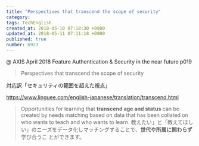```yaml
---
title: "Perspectives that transcend the scope of security"
category: 
tags: TechEnglish
created_at: 2018-05-10 07:18:30 +0900
updated_at: 2018-05-11 07:11:18 +0900
published: true
number: 6923
---
```


@ AXIS April 2018
Feature
Authentication & Security in the near future
p019

> Perspectives that transcend the scope of security

対応訳「セキュリティの範囲を超えた視点」

https://www.linguee.com/english-japanese/translation/transcend.html
> Opportunities for learning that **transcend age and status** can be created by needs matching based on data that has been collated on who wants to teach and who wants to learn. 
> 教えたい」と「教えてほしい」のニーズをデータ化しマッチングすることで、**世代や所属に関わらず**学び合うこ とができます。 


